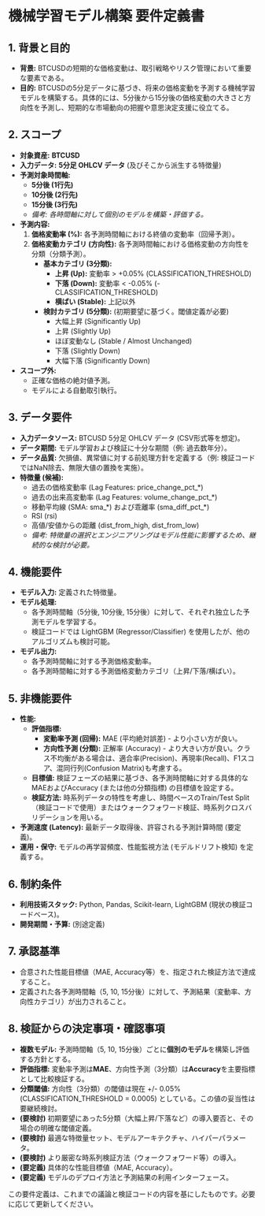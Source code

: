# **機械学習モデル構築 要件定義書**

## **1\. 背景と目的**

* **背景:** BTCUSDの短期的な価格変動は、取引戦略やリスク管理において重要な要素である。
* **目的:** BTCUSDの5分足データに基づき、将来の価格変動を予測する機械学習モデルを構築する。具体的には、5分後から15分後の価格変動の大きさと方向性を予測し、短期的な市場動向の把握や意思決定支援に役立てる。

## **2\. スコープ**

* **対象資産:** **BTCUSD**
* **入力データ:** **5分足 OHLCV データ** (及びそこから派生する特徴量)
* **予測対象時間軸:**
  * **5分後 (1行先)**
  * **10分後 (2行先)**
  * **15分後 (3行先)**
  * *備考: 各時間軸に対して個別のモデルを構築・評価する。*
* **予測内容:**
  1. **価格変動率 (%):** 各予測時間軸における終値の変動率（回帰予測）。
  2. **価格変動カテゴリ (方向性):** 各予測時間軸における価格変動の方向性を分類（分類予測）。
     * **基本カテゴリ (3分類):**
       * **上昇 (Up):** 変動率 \> \+0.05% (CLASSIFICATION\_THRESHOLD)
       * **下落 (Down):** 変動率 \< \-0.05% (-CLASSIFICATION\_THRESHOLD)
       * **横ばい (Stable):** 上記以外
     * **検討カテゴリ (5分類):** (初期要望に基づく。閾値定義が必要)
       * 大幅上昇 (Significantly Up)
       * 上昇 (Slightly Up)
       * ほぼ変動なし (Stable / Almost Unchanged)
       * 下落 (Slightly Down)
       * 大幅下落 (Significantly Down)
* **スコープ外:**
  * 正確な価格の絶対値予測。
  * モデルによる自動取引執行。

## **3\. データ要件**

* **入力データソース:** BTCUSD 5分足 OHLCV データ (CSV形式等を想定)。
* **データ期間:** モデル学習および検証に十分な期間（例: 過去数年分）。
* **データ品質:** 欠損値、異常値に対する前処理方針を定義する（例: 検証コードではNaN除去、無限大値の置換を実施）。
* **特徴量 (候補):**
  * 過去の価格変動率 (Lag Features: price\_change\_pct\_\*)
  * 過去の出来高変動率 (Lag Features: volume\_change\_pct\_\*)
  * 移動平均線 (SMA: sma\_\*) および乖離率 (sma\_diff\_pct\_\*)
  * RSI (rsi)
  * 高値/安値からの距離 (dist\_from\_high, dist\_from\_low)
  * *備考: 特徴量の選択とエンジニアリングはモデル性能に影響するため、継続的な検討が必要。*

## **4\. 機能要件**

* **モデル入力:** 定義された特徴量。
* **モデル処理:**
  * 各予測時間軸（5分後, 10分後, 15分後）に対して、それぞれ独立した予測モデルを学習する。
  * 検証コードでは LightGBM (Regressor/Classifier) を使用したが、他のアルゴリズムも検討可能。
* **モデル出力:**
  * 各予測時間軸に対する予測価格変動率。
  * 各予測時間軸に対する予測価格変動カテゴリ（上昇/下落/横ばい）。

## **5\. 非機能要件**

* **性能:**
  * **評価指標:**
    * **変動率予測 (回帰):** MAE (平均絶対誤差) \- より小さい方が良い。
    * **方向性予測 (分類):** 正解率 (Accuracy) \- より大きい方が良い。クラス不均衡がある場合は、適合率(Precision)、再現率(Recall)、F1スコア、混同行列(Confusion Matrix)も考慮する。
  * **目標値:** 検証フェーズの結果に基づき、各予測時間軸に対する具体的なMAEおよびAccuracy (または他の分類指標) の目標値を設定する。
  * **検証方法:** 時系列データの特性を考慮し、時間ベースのTrain/Test Split（検証コードで使用）またはウォークフォワード検証、時系列クロスバリデーションを用いる。
* **予測速度 (Latency):** 最新データ取得後、許容される予測計算時間 (要定義)。
* **運用・保守:** モデルの再学習頻度、性能監視方法 (モデルドリフト検知) を定義する。

## **6\. 制約条件**

* **利用技術スタック:** Python, Pandas, Scikit-learn, LightGBM (現状の検証コードベース)。
* **開発期間・予算:** (別途定義)

## **7\. 承認基準**

* 合意された性能目標値（MAE, Accuracy等）を、指定された検証方法で達成すること。
* 定義された各予測時間軸（5, 10, 15分後）に対して、予測結果（変動率、方向性カテゴリ）が出力されること。

## **8\. 検証からの決定事項・確認事項**

* **複数モデル:** 予測時間軸（5, 10, 15分後）ごとに**個別のモデル**を構築し評価する方針とする。
* **評価指標:** 変動率予測は**MAE**、方向性予測（3分類）は**Accuracy**を主要指標として比較検証する。
* **分類閾値:** 方向性（3分類）の閾値は現在 \+/- 0.05% (CLASSIFICATION\_THRESHOLD \= 0.0005) としている。この値の妥当性は要継続検討。
* **(要検討)** 初期要望にあった5分類（大幅上昇/下落など）の導入要否と、その場合の明確な閾値定義。
* **(要検討)** 最適な特徴量セット、モデルアーキテクチャ、ハイパーパラメータ。
* **(要検討)** より厳密な時系列検証方法（ウォークフォワード等）の導入。
* **(要定義)** 具体的な性能目標値（MAE, Accuracy）。
* **(要定義)** モデルのデプロイ方法と予測結果の利用インターフェース。

この要件定義は、これまでの議論と検証コードの内容を基にしたものです。必要に応じて更新してください。